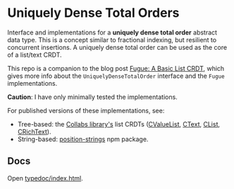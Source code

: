 # Uniquely Dense Total Orders

Interface and implementations for a **uniquely dense total order** abstract data type. This is a concept similar to fractional indexing, but resilient to concurrent insertions. A uniquely dense total order can be used as the core of a list/text CRDT.

This repo is a companion to the blog post [Fugue: A Basic List CRDT](https://mattweidner.com/2022/10/21/basic-list-crdt.html), which gives more info about the `UniquelyDenseTotalOrder` interface and the `Fugue` implementations.

**Caution**: I have only minimally tested the implementations.

For published versions of these implementations, see:

- Tree-based: the [Collabs library's](https://collabs.readthedocs.io/en/latest/) list CRDTs ([CValueList](https://collabs.readthedocs.io/en/latest/api/collabs/classes/CValueList.html), [CText](https://collabs.readthedocs.io/en/latest/api/collabs/classes/CText.html), [CList](https://collabs.readthedocs.io/en/latest/api/collabs/classes/CList.html), [CRichText](https://collabs.readthedocs.io/en/latest/api/collabs/classes/CRichText.html)).
- String-based: [position-strings](https://www.npmjs.com/package/position-strings) npm package.

## Docs

Open [typedoc/index.html](typedoc/index.html).
